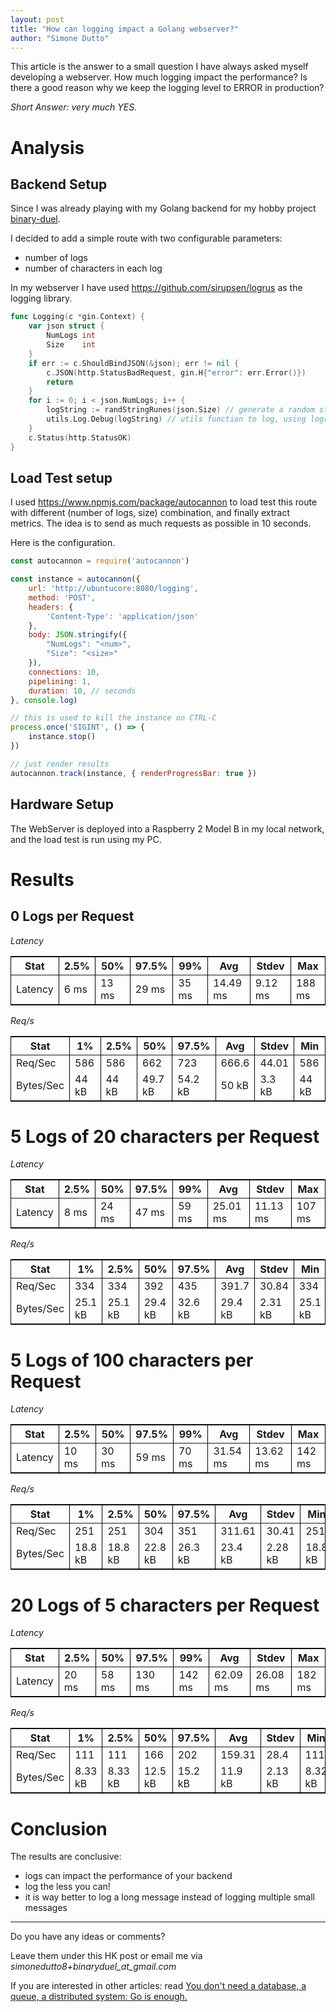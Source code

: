 ```yaml
---
layout: post
title: "How can logging impact a Golang webserver?"
author: "Simone Dutto"
---
```


This article is the answer to a small question I have always asked myself developing a webserver.
How much logging impact the performance? Is there a good reason why we keep the logging level to ERROR in production?

_Short Answer: very much YES._

# Analysis


## Backend Setup
Since I was already playing with my Golang backend for my hobby project [binary-duel](https://binary-duel.com/). 

I decided to add a simple route with two configurable parameters:
- number of logs
- number of characters in each log

In my webserver I have used https://github.com/sirupsen/logrus as the logging library.

```go
func Logging(c *gin.Context) {
	var json struct {
		NumLogs int
		Size    int
	}
	if err := c.ShouldBindJSON(&json); err != nil {
		c.JSON(http.StatusBadRequest, gin.H{"error": err.Error()})
		return
	}
	for i := 0; i < json.NumLogs; i++ {
		logString := randStringRunes(json.Size) // generate a random string of fixed size
		utils.Log.Debug(logString) // utils function to log, using logrus
	}
	c.Status(http.StatusOK)
}
```

## Load Test setup

I used https://www.npmjs.com/package/autocannon to load test this route with different (number of logs, size) combination, and finally extract metrics. The idea is to send as much requests as possible in 10 seconds.

Here is the configuration.
```js
const autocannon = require('autocannon')

const instance = autocannon({
    url: 'http://ubuntucore:8080/logging',
    method: 'POST',
    headers: {
        'Content-Type': 'application/json'
    },
    body: JSON.stringify({
        "NumLogs": "<num>",
        "Size": "<size>"
    }),
    connections: 10, 
    pipelining: 1,
    duration: 10, // seconds
}, console.log)

// this is used to kill the instance on CTRL-C
process.once('SIGINT', () => {
    instance.stop()
})

// just render results
autocannon.track(instance, { renderProgressBar: true })
```

## Hardware Setup
The WebServer is deployed into a Raspberry 2 Model B in my local network, and the load test is run using my PC.

# Results

## 0 Logs per Request

_Latency_


<table style="border: 1px solid black">
  <thead>
    <tr>
      <th style="border-right: 1px solid black">Stat</th>
      <th style="border-right: 1px solid black">2.5%</th>
      <th style="border-right: 1px solid black">50%</th>
      <th style="border-right: 1px solid black">97.5%</th>
      <th style="border-right: 1px solid black">99%</th>
      <th style="border-right: 1px solid black">Avg</th>
      <th style="border-right: 1px solid black">Stdev</th>
      <th>Max</th>
    </tr>
  </thead>
  <tbody>
    <tr>
      <td style="border-right: 1px solid black">Latency</td>
      <td style="border-right: 1px solid black">6 ms</td>
      <td style="border-right: 1px solid black">13 ms</td>
      <td style="border-right: 1px solid black">29 ms</td>
      <td style="border-right: 1px solid black">35 ms</td>
      <td style="border-right: 1px solid black">14.49 ms</td>
      <td style="border-right: 1px solid black">9.12 ms</td>
      <td>188 ms</td>
    </tr>
  </tbody>
</table>

_Req/s_


<table style="border: 1px solid black">
  <thead>
    <tr>
      <th style="border-right: 1px solid black">Stat</th>
      <th style="border-right: 1px solid black">1%</th>
      <th style="border-right: 1px solid black">2.5%</th>
      <th style="border-right: 1px solid black">50%</th>
      <th style="border-right: 1px solid black">97.5%</th>
      <th style="border-right: 1px solid black">Avg</th>
      <th style="border-right: 1px solid black">Stdev</th>
      <th>Min</th>
    </tr>
  </thead>
  <tbody>
    <tr>
      <td style="border-right: 1px solid black">Req/Sec</td>
      <td style="border-right: 1px solid black">586</td>
      <td style="border-right: 1px solid black">586</td>
      <td style="border-right: 1px solid black">662</td>
      <td style="border-right: 1px solid black">723</td>
      <td style="border-right: 1px solid black">666.6</td>
      <td style="border-right: 1px solid black">44.01</td>
      <td>586</td>
    </tr>
    <tr>
      <td style="border-right: 1px solid black">Bytes/Sec</td>
      <td style="border-right: 1px solid black">44 kB</td>
      <td style="border-right: 1px solid black">44 kB</td>
      <td style="border-right: 1px solid black">49.7 kB</td>
      <td style="border-right: 1px solid black">54.2 kB</td>
      <td style="border-right: 1px solid black">50 kB</td>
      <td style="border-right: 1px solid black">3.3 kB</td>
      <td>44 kB</td>
    </tr>
  </tbody>
</table>


# 5 Logs of 20 characters per Request

_Latency_

<table style="border: 1px solid black">
  <thead>
    <tr>
      <th style="border-right: 1px solid black">Stat</th>
      <th style="border-right: 1px solid black">2.5%</th>
      <th style="border-right: 1px solid black">50%</th>
      <th style="border-right: 1px solid black">97.5%</th>
      <th style="border-right: 1px solid black">99%</th>
      <th style="border-right: 1px solid black">Avg</th>
      <th style="border-right: 1px solid black">Stdev</th>
      <th>Max</th>
    </tr>
  </thead>
  <tbody>
    <tr>
      <td style="border-right: 1px solid black">Latency</td>
      <td style="border-right: 1px solid black">8 ms</td>
      <td style="border-right: 1px solid black">24 ms</td>
      <td style="border-right: 1px solid black">47 ms</td>
      <td style="border-right: 1px solid black">59 ms</td>
      <td style="border-right: 1px solid black">25.01 ms</td>
      <td style="border-right: 1px solid black">11.13 ms</td>
      <td>107 ms</td>
    </tr>
  </tbody>
</table>

_Req/s_

<table style="border: 1px solid black">
  <thead>
    <tr>
      <th style="border-right: 1px solid black">Stat</th>
      <th style="border-right: 1px solid black">1%</th>
      <th style="border-right: 1px solid black">2.5%</th>
      <th style="border-right: 1px solid black">50%</th>
      <th style="border-right: 1px solid black">97.5%</th>
      <th style="border-right: 1px solid black">Avg</th>
      <th style="border-right: 1px solid black">Stdev</th>
      <th>Min</th>
    </tr>
  </thead>
  <tbody>
    <tr>
      <td style="border-right: 1px solid black">Req/Sec</td>
      <td style="border-right: 1px solid black">334</td>
      <td style="border-right: 1px solid black">334</td>
      <td style="border-right: 1px solid black">392</td>
      <td style="border-right: 1px solid black">435</td>
      <td style="border-right: 1px solid black">391.7</td>
      <td style="border-right: 1px solid black">30.84</td>
      <td>334</td>
    </tr>
    <tr>
      <td style="border-right: 1px solid black">Bytes/Sec</td>
      <td style="border-right: 1px solid black">25.1 kB</td>
      <td style="border-right: 1px solid black">25.1 kB</td>
      <td style="border-right: 1px solid black">29.4 kB</td>
      <td style="border-right: 1px solid black">32.6 kB</td>
      <td style="border-right: 1px solid black">29.4 kB</td>
      <td style="border-right: 1px solid black">2.31 kB</td>
      <td>25.1 kB</td>
    </tr>
  </tbody>
</table>

# 5 Logs of 100 characters per Request

_Latency_

<table style="border: 1px solid black">
  <thead>
    <tr>
      <th style="border-right: 1px solid black">Stat</th>
      <th style="border-right: 1px solid black">2.5%</th>
      <th style="border-right: 1px solid black">50%</th>
      <th style="border-right: 1px solid black">97.5%</th>
      <th style="border-right: 1px solid black">99%</th>
      <th style="border-right: 1px solid black">Avg</th>
      <th style="border-right: 1px solid black">Stdev</th>
      <th>Max</th>
    </tr>
  </thead>
  <tbody>
    <tr>
      <td style="border-right: 1px solid black">Latency</td>
      <td style="border-right: 1px solid black">10 ms</td>
      <td style="border-right: 1px solid black">30 ms</td>
      <td style="border-right: 1px solid black">59 ms</td>
      <td style="border-right: 1px solid black">70 ms</td>
      <td style="border-right: 1px solid black">31.54 ms</td>
      <td style="border-right: 1px solid black">13.62 ms</td>
      <td>142 ms</td>
    </tr>
  </tbody>
</table>

_Req/s_

<table style="border: 1px solid black">
  <thead>
    <tr>
      <th style="border-right: 1px solid black">Stat</th>
      <th style="border-right: 1px solid black">1%</th>
      <th style="border-right: 1px solid black">2.5%</th>
      <th style="border-right: 1px solid black">50%</th>
      <th style="border-right: 1px solid black">97.5%</th>
      <th style="border-right: 1px solid black">Avg</th>
      <th style="border-right: 1px solid black">Stdev</th>
      <th>Min</th>
    </tr>
  </thead>
  <tbody>
    <tr>
      <td style="border-right: 1px solid black">Req/Sec</td>
      <td style="border-right: 1px solid black">251</td>
      <td style="border-right: 1px solid black">251</td>
      <td style="border-right: 1px solid black">304</td>
      <td style="border-right: 1px solid black">351</td>
      <td style="border-right: 1px solid black">311.61</td>
      <td style="border-right: 1px solid black">30.41</td>
      <td>251</td>
    </tr>
    <tr>
      <td style="border-right: 1px solid black">Bytes/Sec</td>
      <td style="border-right: 1px solid black">18.8 kB</td>
      <td style="border-right: 1px solid black">18.8 kB</td>
      <td style="border-right: 1px solid black">22.8 kB</td>
      <td style="border-right: 1px solid black">26.3 kB</td>
      <td style="border-right: 1px solid black">23.4 kB</td>
      <td style="border-right: 1px solid black">2.28 kB</td>
      <td>18.8 kB</td>
    </tr>
  </tbody>
</table>

# 20 Logs of 5 characters per Request

_Latency_

<table style="border: 1px solid black">
  <thead>
    <tr>
      <th style="border-right: 1px solid black">Stat</th>
      <th style="border-right: 1px solid black">2.5%</th>
      <th style="border-right: 1px solid black">50%</th>
      <th style="border-right: 1px solid black">97.5%</th>
      <th style="border-right: 1px solid black">99%</th>
      <th style="border-right: 1px solid black">Avg</th>
      <th style="border-right: 1px solid black">Stdev</th>
      <th>Max</th>
    </tr>
  </thead>
  <tbody>
    <tr>
      <td style="border-right: 1px solid black">Latency</td>
      <td style="border-right: 1px solid black">20 ms</td>
      <td style="border-right: 1px solid black">58 ms</td>
      <td style="border-right: 1px solid black">130 ms</td>
      <td style="border-right: 1px solid black">142 ms</td>
      <td style="border-right: 1px solid black">62.09 ms</td>
      <td style="border-right: 1px solid black">26.08 ms</td>
      <td>182 ms</td>
    </tr>
  </tbody>
</table>

_Req/s_

<table style="border: 1px solid black">
  <thead>
    <tr>
      <th style="border-right: 1px solid black">Stat</th>
      <th style="border-right: 1px solid black">1%</th>
      <th style="border-right: 1px solid black">2.5%</th>
      <th style="border-right: 1px solid black">50%</th>
      <th style="border-right: 1px solid black">97.5%</th>
      <th style="border-right: 1px solid black">Avg</th>
      <th style="border-right: 1px solid black">Stdev</th>
      <th>Min</th>
    </tr>
  </thead>
  <tbody>
    <tr>
      <td style="border-right: 1px solid black">Req/Sec</td>
      <td style="border-right: 1px solid black">111</td>
      <td style="border-right: 1px solid black">111</td>
      <td style="border-right: 1px solid black">166</td>
      <td style="border-right: 1px solid black">202</td>
      <td style="border-right: 1px solid black">159.31</td>
      <td style="border-right: 1px solid black">28.4</td>
      <td>111</td>
    </tr>
    <tr>
      <td style="border-right: 1px solid black">Bytes/Sec</td>
      <td style="border-right: 1px solid black">8.33 kB</td>
      <td style="border-right: 1px solid black">8.33 kB</td>
      <td style="border-right: 1px solid black">12.5 kB</td>
      <td style="border-right: 1px solid black">15.2 kB</td>
      <td style="border-right: 1px solid black">11.9 kB</td>
      <td style="border-right: 1px solid black">2.13 kB</td>
      <td>8.32 kB</td>
    </tr>
  </tbody>
</table>


# Conclusion
The results are conclusive:
- logs can impact the performance of your backend
- log the less you can!
- it is way better to log a long message instead of logging multiple small messages


---

Do you have any ideas or comments? 

Leave them under this HK post or email me via _simonedutto8+binaryduel_at_gmail.com_

If you are interested in other articles: read [You don't need a database, a queue, a distributed system: Go is enough.](https://simonedutto.github.io/2024-03-09/binary-duel)